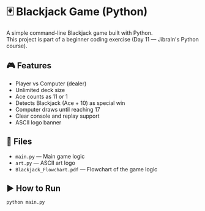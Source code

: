 # 🃏 Blackjack Game (Python)

A simple command-line Blackjack game built with Python.  
This project is part of a beginner coding exercise (Day 11 — JibraIn's Python course).

## 🎮 Features

- Player vs Computer (dealer)
- Unlimited deck size
- Ace counts as 11 or 1
- Detects Blackjack (Ace + 10) as special win
- Computer draws until reaching 17
- Clear console and replay support
- ASCII logo banner

## 📂 Files

- `main.py` — Main game logic
- `art.py` — ASCII art logo
- `Blackjack_Flowchart.pdf` — Flowchart of the game logic

## ▶️ How to Run

```bash
python main.py
